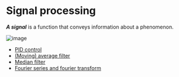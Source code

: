 # Signal processing
***A signal*** is a function that conveys information about a phenomenon.

![image](https://user-images.githubusercontent.com/67142421/153932517-87a3999a-9b9a-4fda-8a50-6a71dce211cc.png)

* [PID control](https://github.com/vacu9708/Signal-processing//tree/main/PID%20control)
* [(Moving) average filter](https://github.com/vacu9708/Signal-processing/tree/main/(Moving)%20average%20filter)
* [Median filter](https://github.com/vacu9708/Signal-processing/blob/main/Median%20filter)
* [Fourier series and fourier transform](https://github.com/vacu9708/Signal-processing/tree/main/Fourier%20series%20and%20transform)
